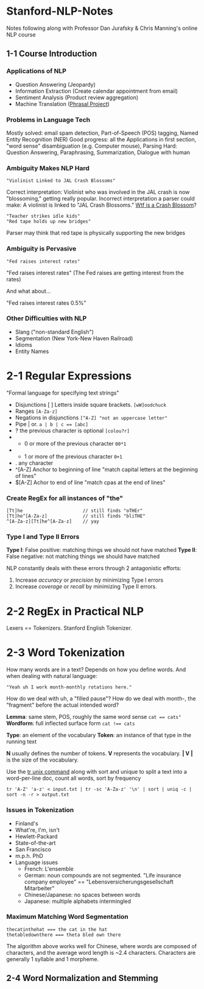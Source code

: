 # Stanford-NLP-Notes
Notes following along with Professor Dan Jurafsky &amp; Chris Manning's online NLP course

## 1-1 Course Introduction

### Applications of NLP
- Question Answering (Jeopardy)
- Information Extraction (Create calendar appointment from email)
- Sentiment Analysis (Product review aggregation)
- Machine Translation ([Phrasal Project](https://github.com/stanfordnlp/phrasal))

### Problems in Language Tech
Mostly solved: email spam detection, Part-of-Speech (POS) tagging, Named Entity Recognition (NER)
Good progress: all the Applications in first section, "word sense" disambiguation (e.g. Computer mouse), Parsing
Hard: Question Answering, Paraphrasing, Summarization, Dialogue with human

### Ambiguity Makes NLP Hard

```"Violinist Linked to JAL Crash Blossoms" ```

Correct interpretation: Violinist who was involved in the JAL crash is now "blossoming," getting really popular.
Incorrect interpretation a parser could make: A violinist is linked to "JAL Crash Blossoms." [Wtf is a Crash Blossom](http://www.testycopyeditors.org/phpBB3/viewtopic.php?f=8&t=11134)?

```
"Teacher strikes idle kids"
"Red tape holds up new bridges"
```

Parser may think that red tape is physically supporting the new bridges

### Ambiguity is Pervasive

```"Fed raises interest rates"```

"Fed raises     interest     rates" (The Fed raises are getting interest from the rates)

And what about...

"Fed raises interest rates 0.5%"

### Other Difficulties with NLP
- Slang ("non-standard English")
- Segmentation (New York-New Haven Railroad)
- Idioms
- Entity Names

# 2-1 Regular Expressions
"Formal language for specifying text strings"

- Disjunctions [ ] Letters inside square brackets. ```[wW]oodchuck```
- Ranges ```[A-Za-z]```
- Negations in disjunctions ```[^A-Z] "not an uppercase letter"```
- Pipe | or. ```a | b | c == [abc]```
- ? the previous character is optional ```[colou?r]```
- * 0 or more of the previous character ```00*1```
- + 1 or more of the previous character ```0+1```
- . any character
- ^[A-Z] Anchor to beginning of line "match capital letters at the beginning of lines"
- $[A-Z] Achor to end of line "match cpas at the end of lines"

### Create RegEx for all instances of "the"
```
[Tt]he                      // still finds "oTHEr"
[Tt]he^[A-Za-z]             // still finds "bliTHE"
^[A-Za-z][Tt]he^[A-Za-z]    // yay
```

### Type I and Type II Errors
**Type I**: False positive: matching things we should not have matched
**Type II**: False negative: not matching things we should have matched

NLP constantly deals with these errors through 2 antagonistic efforts:
1. Increase *accuracy* or *precision* by minimizing Type I errors
2. Increase *coverage* or *recall* by minimizing Type II errors.

# 2-2 RegEx in Practical NLP
Lexers == Tokenizers.
Stanford English Tokenizer.

# 2-3 Word Tokenization
How many words are in a text? Depends on how you define words. And when dealing with natural language:

```
"Yeah uh I work month-monthly rotations here."
```

How do we deal with uh, a "filled pause"?
How do we deal with month-, the "fragment" before the actual intended word?

**Lemma**: same stem, POS, roughly the same word sense ```cat == cats"```
**Wordform**: full inflected surface form ```cat !== cats```

**Type**: an element of the vocabulary
**Token**: an instance of that type in the running text

**N** usually defines the number of tokens. **V** represents the vocabulary. **\| V \|** is the size of the vocabulary.

Use the [tr unix command](https://en.wikipedia.org/wiki/Tr_\(Unix\)) along with sort and unique to split a text into a word-per-line doc, count all words, sort by frequency

```
tr 'A-Z' 'a-z' < input.txt | tr -sc 'A-Za-z' '\n' | sort | uniq -c | sort -n -r > output.txt
```

### Issues in Tokenization
- Finland's
- What're, I'm, isn't
- Hewlett-Packard
- State-of-the-art
- San Francisco
- m.p.h. PhD
- Language issues
  - French: L'ensemble
  - German: noun compounds are not segmented. "Life insurance company employee" == "Lebensversicherungsgesellschaft Mitarbeiter"
  - Chinese/Japanese: no spaces between words
  - Japanese: multiple alphabets intermingled

### Maximum Matching Word Segmentation
```
thecatinthehat === the cat in the hat
thetabledownthere === theta bled own there
```
The algorithm above works well for Chinese, where words are composed of characters, and the average word length is ~2.4 characters. Characters are generally 1 syllable and 1 morpheme.

## 2-4 Word Normalization and Stemming

